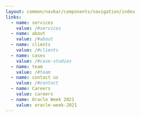 ```yaml
---
layout: common/navbar/components/navigation/index
links:
  - name: services
    value: /#services
  - name: about
    value: /#about
  - name: clients
    value: /#clients
  - name: cases
    value: /#case-studies
  - name: team
    value: /#team
  - name: contact us
    value: /#contact
  - name: Careers
    value: careers
  - name: Oracle Week 2021
    value: oracle-week-2021
---
```

